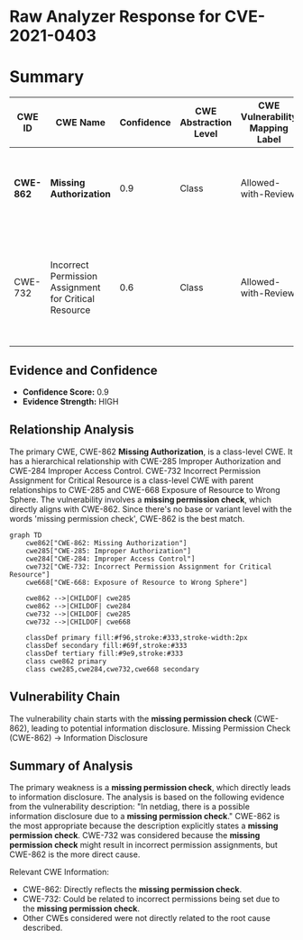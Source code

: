 # Raw Analyzer Response for CVE-2021-0403

# Summary
| CWE ID | CWE Name | Confidence | CWE Abstraction Level | CWE Vulnerability Mapping Label | CWE-Vulnerability Mapping Notes |
|---|---|---|---|---|---|
| **CWE-862** | **Missing Authorization** | 0.9 | Class | Allowed-with-Review | Primary CWE: The vulnerability is due to a **missing permission check**. |
| CWE-732 | Incorrect Permission Assignment for Critical Resource | 0.6 | Class | Allowed-with-Review | Secondary CWE: This could be related since the **missing permission check** could result in incorrect permissions. |

## Evidence and Confidence

*   **Confidence Score:** 0.9
*   **Evidence Strength:** HIGH

## Relationship Analysis
The primary CWE, CWE-862 **Missing Authorization**, is a class-level CWE. It has a hierarchical relationship with CWE-285 Improper Authorization and CWE-284 Improper Access Control. CWE-732 Incorrect Permission Assignment for Critical Resource is a class-level CWE with parent relationships to CWE-285 and CWE-668 Exposure of Resource to Wrong Sphere. The vulnerability involves a **missing permission check**, which directly aligns with CWE-862. Since there's no base or variant level with the words 'missing permission check', CWE-862 is the best match.
```mermaid
graph TD
    cwe862["CWE-862: Missing Authorization"]
    cwe285["CWE-285: Improper Authorization"]
    cwe284["CWE-284: Improper Access Control"]
    cwe732["CWE-732: Incorrect Permission Assignment for Critical Resource"]
    cwe668["CWE-668: Exposure of Resource to Wrong Sphere"]

    cwe862 -->|CHILDOF| cwe285
    cwe862 -->|CHILDOF| cwe284
    cwe732 -->|CHILDOF| cwe285
    cwe732 -->|CHILDOF| cwe668
    
    classDef primary fill:#f96,stroke:#333,stroke-width:2px
    classDef secondary fill:#69f,stroke:#333
    classDef tertiary fill:#9e9,stroke:#333
    class cwe862 primary
    class cwe285,cwe284,cwe732,cwe668 secondary
```

## Vulnerability Chain
The vulnerability chain starts with the **missing permission check** (CWE-862), leading to potential information disclosure.
Missing Permission Check (CWE-862) -> Information Disclosure

## Summary of Analysis
The primary weakness is a **missing permission check**, which directly leads to information disclosure.
The analysis is based on the following evidence from the vulnerability description: "In netdiag, there is a possible information disclosure due to a **missing permission check**."
CWE-862 is the most appropriate because the description explicitly states a **missing permission check**.
CWE-732 was considered because the **missing permission check** might result in incorrect permission assignments, but CWE-862 is the more direct cause.

Relevant CWE Information:
- CWE-862: Directly reflects the **missing permission check**.
- CWE-732: Could be related to incorrect permissions being set due to the **missing permission check**.
- Other CWEs considered were not directly related to the root cause described.